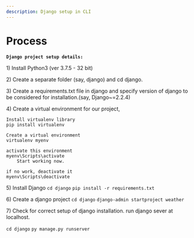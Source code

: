 ```yaml
---
description: Django setup in CLI
---
```


# Process

**`Django project setup details:`** 

1\) Install Python3 \(ver 3.7.5 - 32 bit\) 

2\) Create a separate folder \(say, django\) and cd django. 

3\) Create a requirements.txt file in django and specify version of django to be considered for installation.\(say, Django~=2.2.4\) 

4\) Create a virtual environment for our project,

```text
Install virtualenv library
pip install virtualenv

Create a virtual environment
virtualenv myenv

activate this environment
myenv\Scripts\activate    
    Start working now.

if no work, deactivate it
myenv\Scripts\deactivate
```

5\) Install Django `cd django`   `pip install -r requirements.txt` 

6\) Create a django project `cd django`   `django-admin startproject weather` 

7\) Check for correct setup of django installation. run django sever at localhost. 

`cd django`   `py manage.py runserver`

